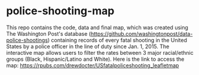# police-shooting-map

This repo contains the code, data and final map, which was created using The Washington Post's database (https://github.com/washingtonpost/data-police-shootings) 
containing records of  every fatal shooting in the United States by a police officer in the line of duty since Jan. 1, 2015. The interactive map allows users to 
filter the rates between 3 major racial/ethnic groups (Black, Hispanic/Latino and White). Here is the link to access the map:
https://rpubs.com/drewdocter/USfatalpoliceshooting_leafletmap
